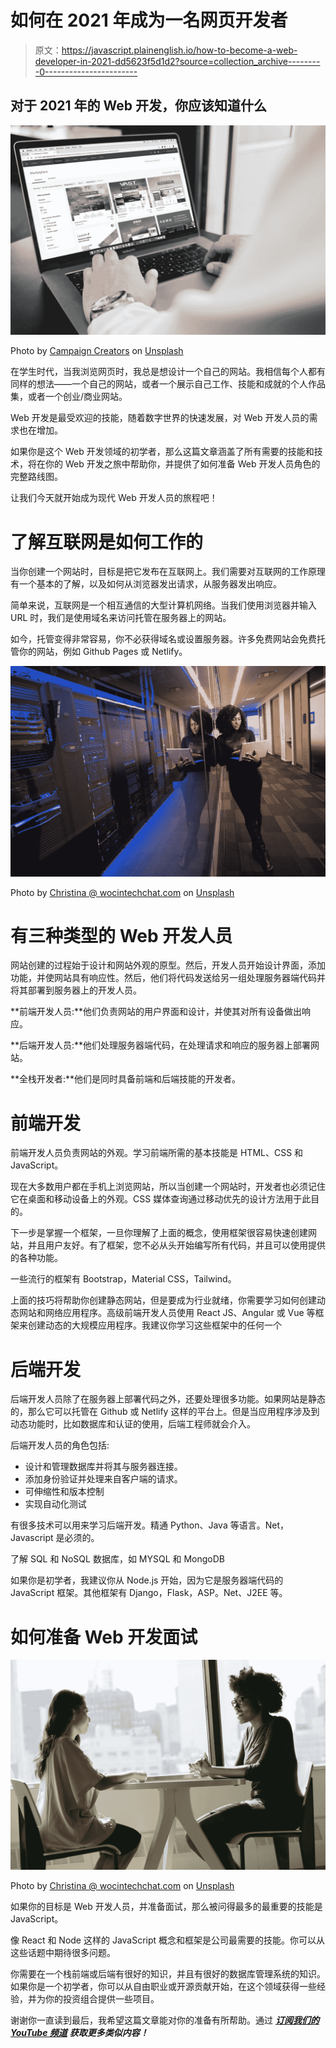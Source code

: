 # 如何在 2021 年成为一名网页开发者

> 原文：<https://javascript.plainenglish.io/how-to-become-a-web-developer-in-2021-dd5623f5d1d2?source=collection_archive---------0----------------------->

## 对于 2021 年的 Web 开发，你应该知道什么

![](img/1b38a2afe9d743996a87578e32fba936.png)

Photo by [Campaign Creators](https://unsplash.com/@campaign_creators?utm_source=medium&utm_medium=referral) on [Unsplash](https://unsplash.com?utm_source=medium&utm_medium=referral)

在学生时代，当我浏览网页时，我总是想设计一个自己的网站。我相信每个人都有同样的想法——一个自己的网站，或者一个展示自己工作、技能和成就的个人作品集，或者一个创业/商业网站。

Web 开发是最受欢迎的技能，随着数字世界的快速发展，对 Web 开发人员的需求也在增加。

如果你是这个 Web 开发领域的初学者，那么这篇文章涵盖了所有需要的技能和技术，将在你的 Web 开发之旅中帮助你，并提供了如何准备 Web 开发人员角色的完整路线图。

让我们今天就开始成为现代 Web 开发人员的旅程吧！

# 了解互联网是如何工作的

当你创建一个网站时，目标是把它发布在互联网上。我们需要对互联网的工作原理有一个基本的了解，以及如何从浏览器发出请求，从服务器发出响应。

简单来说，互联网是一个相互通信的大型计算机网络。当我们使用浏览器并输入 URL 时，我们是使用域名来访问托管在服务器上的网站。

如今，托管变得非常容易，你不必获得域名或设置服务器。许多免费网站会免费托管你的网站，例如 Github Pages 或 Netlify。

![](img/a42b2cae3e0f71e3e5eafb80b4a12c25.png)

Photo by [Christina @ wocintechchat.com](https://unsplash.com/@wocintechchat?utm_source=medium&utm_medium=referral) on [Unsplash](https://unsplash.com?utm_source=medium&utm_medium=referral)

# 有三种类型的 Web 开发人员

网站创建的过程始于设计和网站外观的原型。然后，开发人员开始设计界面，添加功能，并使网站具有响应性。然后，他们将代码发送给另一组处理服务器端代码并将其部署到服务器上的开发人员。

**前端开发人员:**他们负责网站的用户界面和设计，并使其对所有设备做出响应。

**后端开发人员:**他们处理服务器端代码，在处理请求和响应的服务器上部署网站。

**全栈开发者:**他们是同时具备前端和后端技能的开发者。

# 前端开发

前端开发人员负责网站的外观。学习前端所需的基本技能是 HTML、CSS 和 JavaScript。

现在大多数用户都在手机上浏览网站，所以当创建一个网站时，开发者也必须记住它在桌面和移动设备上的外观。CSS 媒体查询通过移动优先的设计方法用于此目的。

下一步是掌握一个框架，一旦你理解了上面的概念，使用框架很容易快速创建网站，并且用户友好。有了框架，您不必从头开始编写所有代码，并且可以使用提供的各种功能。

一些流行的框架有 Bootstrap，Material CSS，Tailwind。

上面的技巧将帮助你创建静态网站，但是要成为行业就绪，你需要学习如何创建动态网站和网络应用程序。高级前端开发人员使用 React JS、Angular 或 Vue 等框架来创建动态的大规模应用程序。我建议你学习这些框架中的任何一个

# 后端开发

后端开发人员除了在服务器上部署代码之外，还要处理很多功能。如果网站是静态的，那么它可以托管在 Github 或 Netlify 这样的平台上。但是当应用程序涉及到动态功能时，比如数据库和认证的使用，后端工程师就会介入。

后端开发人员的角色包括:

*   设计和管理数据库并将其与服务器连接。
*   添加身份验证并处理来自客户端的请求。
*   可伸缩性和版本控制
*   实现自动化测试

有很多技术可以用来学习后端开发。精通 Python、Java 等语言。Net，Javascript 是必须的。

了解 SQL 和 NoSQL 数据库，如 MYSQL 和 MongoDB

如果你是初学者，我建议你从 Node.js 开始，因为它是服务器端代码的 JavaScript 框架。其他框架有 Django，Flask，ASP。Net、J2EE 等。

# 如何准备 Web 开发面试

![](img/4eb7832a487089baa598a203923fc8aa.png)

Photo by [Christina @ wocintechchat.com](https://unsplash.com/@wocintechchat?utm_source=medium&utm_medium=referral) on [Unsplash](https://unsplash.com?utm_source=medium&utm_medium=referral)

如果你的目标是 Web 开发人员，并准备面试，那么被问得最多的最重要的技能是 JavaScript。

像 React 和 Node 这样的 JavaScript 概念和框架是公司最需要的技能。你可以从这些话题中期待很多问题。

你需要在一个栈前端或后端有很好的知识，并且有很好的数据库管理系统的知识。如果你是一个初学者，你可以从自由职业或开源贡献开始，在这个领域获得一些经验，并为你的投资组合提供一些项目。

谢谢你一直读到最后，我希望这篇文章能对你的准备有所帮助。通过 [***订阅我们的 YouTube 频道***](https://www.youtube.com/channel/UCtipWUghju290NWcn8jhyAw?sub_confirmation=true) ***获取更多类似内容！***